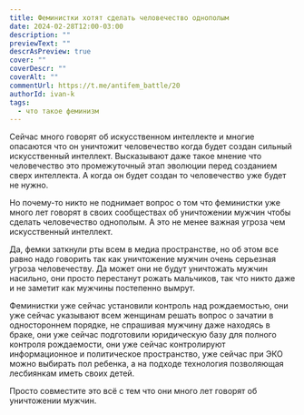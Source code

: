 ```yaml
---
title: Феминистки хотят сделать человечество однополым
date: 2024-02-28T12:00-03:00
description: ""
previewText: ""
descrAsPreview: true
cover: ""
coverDescr: ""
coverAlt: ""
commentUrl: https://t.me/antifem_battle/20
authorId: ivan-k
tags:
  - что такое феминизм
---
```


Сейчас много говорят об искусственном интеллекте и многие опасаются что он уничтожит человечество когда будет создан сильный искусственный интеллект. Высказывают даже такое мнение что человечество это промежуточный этап эволюции перед созданием сверх интеллекта. А когда он будет создан то человечество уже будет не нужно.

Но почему-то никто не поднимает вопрос о том что феминистки уже много лет говорят в своих сообществах об уничтожении мужчин чтобы сделать человечество однополым. А это не менее важная угроза чем искусственный интеллект.

Да, фемки заткнули рты всем в медиа пространстве, но об этом все равно надо говорить так как уничтожение мужчин очень серьезная угроза человечеству. Да может они не будут уничтожать мужчин насильно, они просто перестанут рожать мальчиков, так что никто даже и не заметит как мужчины постепенно вымрут.

Феминистки уже сейчас установили контроль над рождаемостью, они уже сейчас указывают всем женщинам решать вопрос о зачатии в одностороннем порядке, не спрашивая мужчину даже находясь в браке, они уже сейчас подготовили юридическую базу для полного контроля рождаемости, они уже сейчас контролируют информационное и политическое пространство, уже сейчас при ЭКО можно выбирать пол ребенка, а на подходе технология позволяющая лесбиянкам иметь своих детей.

Просто совместите это всё с тем что они много лет говорят об уничтожении мужчин.
